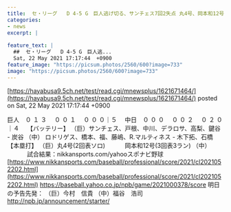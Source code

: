 ```yaml
---
title:  セ・リーグ   D 4-5 G　巨人逃げ切る、サンチェス7回2失点 丸4号、岡本和12号HR  中日追い上げ及ばず  
categories:
- news
excerpt: |
  
feature_text: |
  ##  セ・リーグ   D 4-5 G　巨人逃...
  Sat, 22 May 2021 17:17:44  +0900
feature_image: "https://picsum.photos/2560/600?image=733"
image: "https://picsum.photos/2560/600?image=733"
---
```


[https://hayabusa9.5ch.net/test/read.cgi/mnewsplus/1621671464/](https://hayabusa9.5ch.net/test/read.cgi/mnewsplus/1621671464/)
posted on Sat, 22 May 2021 17:17:44  +0900

<!--more-->

巨人　０ １ ３　 ０ ０ １　 ０ ０ ０｜５　 中日　０ ０ ０　 ０ ０ ２　 ０ ２ ０｜４　 【バッテリー】 （巨）サンチェス、戸根、中川、デラロサ、高梨、鍵谷 - 炭谷 （中） ロドリゲス、橋本、福、藤嶋、R.マルティネス - 木下拓、石橋 【本塁打】 （巨）丸4号(2回表ソロ) 　　　岡本和12号(3回表3ラン) （中） 　　　 試合結果：nikkansports.com/yahooスポナビ野球 [https://www.nikkansports.com/baseball/professional/score/2021/cl2021052202.html](https://www.nikkansports.com/baseball/professional/score/2021/cl2021052202.html) https://baseball.yahoo.co.jp/npb/game/2021000378/score 明日の予告先発： （巨）今村　信貴 （中）福谷　浩司 http://npb.jp/announcement/starter/
